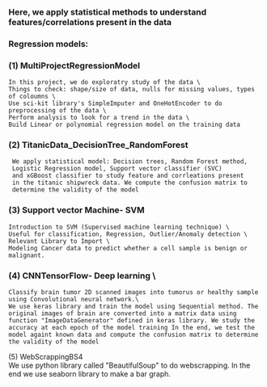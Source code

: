 ### Here, we apply statistical methods to understand features/correlations present in the data

### Regression models: 
### (1) MultiProjectRegressionModel 
    In this project, we do exploratry study of the data \
    Things to check: shape/size of data, nulls for missing values, types of coloumns \
    Use sci-kit library's SimpleImputer and OneHotEncoder to do preprocessing of the data \
    Perform analysis to look for a trend in the data \
    Build Linear or polynomial regression model on the training data
    
### (2) TitanicData_DecisionTree_RandomForest 
     We apply statistical model: Decision trees, Random Forest method,
     Logistic Regression model, Support vector classifier (SVC)
     and xGBoost classifier to study feature and corrleations present 
     in the titanic shipwreck data. We compute the confusion matrix to 
     determine the validity of the model 
### (3) Support vector Machine- SVM 
    Introduction to SVM (Supervised machine learning technique) \
    Useful for classification, Regression, Outlier/Anomaly detection \
    Relevant Library to Import \
    Modeling Cancer data to predict whether a cell sample is benign or malignant.

### (4) CNNTensorFlow- Deep learning \
    Classify brain tumor 2D scanned images into tumorus or healthy sample using Convolutional neural network.\
    We use keras library and train the model using Sequential method. The original images of brain are converted into a matrix data using function "ImageDataGenerator" defined in keras library. We study the accuracy at each epoch of the model training In the end, we test the model againt known data and compute the confusion matrix to determine the validity of the model

(5) WebScrappingBS4  \
   We use python library called "BeautifulSoup" to do webscrapping. In the end we use seaborn library to make a bar graph.
